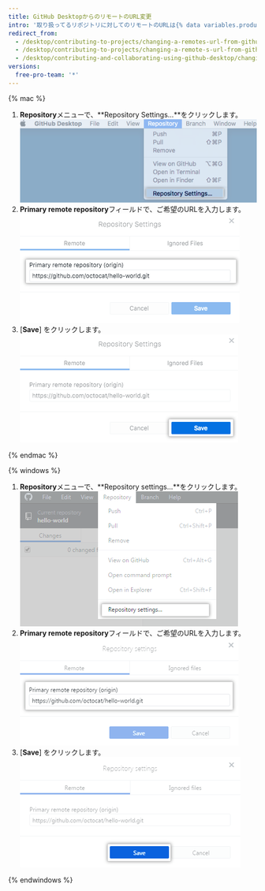 ```yaml
---
title: GitHub DesktopからのリモートのURL変更
intro: '取り扱ってるリポジトリに対してのリモートのURLは{% data variables.product.prodname_desktop %}で変更できます。 リポジトリの名前や、リポジトリを所有するユーザ名、またはOrganizationが変更された場合に役立ちます。'
redirect_from:
  - /desktop/contributing-to-projects/changing-a-remotes-url-from-github-desktop
  - /desktop/contributing-to-projects/changing-a-remote-s-url-from-github-desktop
  - /desktop/contributing-and-collaborating-using-github-desktop/changing-a-remotes-url-from-github-desktop
versions:
  free-pro-team: '*'
---
```


{% mac %}

1. **Repository**メニューで、**Repository Settings...**をクリックします。 ![Repository Settingsメニューオプション](/assets/images/help/desktop/repository-settings-mac.png)
2. **Primary remote repository**フィールドで、ご希望のURLを入力します。 ![Primary remote repositoryフィールド](/assets/images/help/desktop/repository-settings-remote-mac.png)
3. [**Save**] をクリックします。 ![Saveボタン](/assets/images/help/desktop/repository-settings-save-mac.png)

{% endmac %}

{% windows %}

1. **Repository**メニューで、**Repository settings...**をクリックします。 ![Repository settingsメニューオプション](/assets/images/help/desktop/repository-settings-win.png)
2. **Primary remote repository**フィールドで、ご希望のURLを入力します。 ![Primary remote repositoryフィールド](/assets/images/help/desktop/repository-settings-remote-win.png)
3. [**Save**] をクリックします。 ![Saveボタン](/assets/images/help/desktop/repository-settings-save-win.png)

{% endwindows %}
